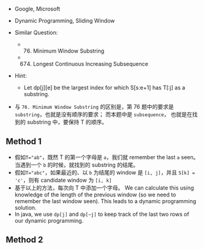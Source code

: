 * Google, Microsoft
* Dynamic Programming, Sliding Window
* Similar Question:
    * 76. Minimum Window Substring
    * 674. Longest Continuous Increasing Subsequence
* Hint:
    * Let dp[j][e] be the largest index for which S[s:e+1] has T[:j] as a substring.
    
* 与 `76. Minimum Window Substring` 的区别是，第 76 题中的要求是 `substring`，也就是没有顺序的要求；
而本题中是 `subsequence`， 也就是在找到的 substring 中，要保持 T 的顺序。

## Method 1
* 假如`T="ab"`，既然 T 的第一个字母是 `a`，我们就 remember the last `a` seen。当遇到一个 `b` 的时候，就找到的 substring 的结尾。
* 假如`T="abc"`，如果最近的、以 `b` 为结尾的 window 是 `[i, j]`，并且 `S[k] = 'c'`，则有 candidate window 为 `[i, k]`
* 基于以上的方法，每次向 T 中添加一个字母。 We can calculate this using knowledge of the length of the previous window (so we
need to remember the last window seen). This leads to a dynamic programming solution.
* In java, we use `dp[j]` and `dp[~j]` to keep track of the last two rows of our dynamic programming.


## Method 2


